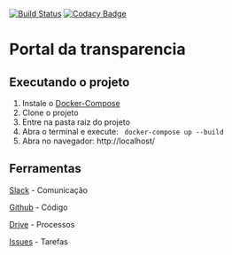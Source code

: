 [![Build Status](https://travis-ci.org/fabrica-ufg-2017-2/portal-da-transparencia.svg?branch=master)](https://travis-ci.org/fabrica-ufg-2017-2/portal-da-transparencia)
[![Codacy Badge](https://api.codacy.com/project/badge/Grade/6cc3ad9d3bfd445c9fd20fe2d14d0f17)](https://www.codacy.com/app/fabrica-ufg-2017-2/portal-da-transparencia?utm_source=github.com&amp;utm_medium=referral&amp;utm_content=fabrica-ufg-2017-2/portal-da-transparencia&amp;utm_campaign=Badge_Grade)

# Portal da transparencia

## Executando o projeto

1. Instale o [Docker-Compose](https://docs.docker.com/compose/install/)
1. Clone o projeto
1. Entre na pasta raiz do projeto
1. Abra o terminal e execute: ``` docker-compose up --build```
1. Abra no navegador: http://localhost/

## Ferramentas
  [Slack](https://fabrica-ufg.slack.com/messages) - Comunicação
  
  [Github](https://github.com/fabrica-ufg-2017-2/portal-da-transparencia/) - Código
  
  [Drive](https://drive.google.com/open?id=0B7jMzvpjqKobX0FBS0FTZzdrdEE) - Processos
  
  [Issues](https://github.com/fabrica-ufg-2017-2/portal-da-transparencia/issues) - Tarefas
